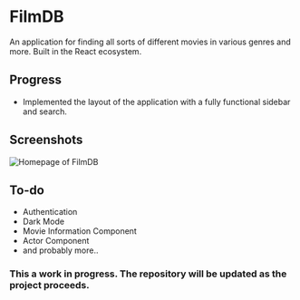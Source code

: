 # FilmDB

An application for finding all sorts of different movies in various genres and more. Built in the React ecosystem.

## Progress
- Implemented the layout of the application with a fully functional sidebar and search. 

## Screenshots
![Homepage of FilmDB](https://i.imgur.com/Dzfhzwl.png)

## To-do
- Authentication
- Dark Mode
- Movie Information Component
- Actor Component
- and probably more..

### This a work in progress. The repository will be updated as the project proceeds.
